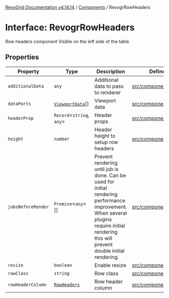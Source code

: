 [RevoGrid Documentation v4.14.14](README.md) / [Components](Namespace.Components.md) / RevogrRowHeaders

# Interface: RevogrRowHeaders

Row headers component
Visible on the left side of the table

## Properties

| Property | Type | Description | Defined in |
| ------ | ------ | ------ | ------ |
| `additionalData` | `any` | Additional data to pass to renderer | [src/components.d.ts:639](https://github.com/revolist/revogrid/blob/fdfe81f10fb07db00151f14190ac038aded766a8/src/components.d.ts#L639) |
| `dataPorts` | [`ViewportData`](TypeAlias.ViewportData.md)[] | Viewport data | [src/components.d.ts:643](https://github.com/revolist/revogrid/blob/fdfe81f10fb07db00151f14190ac038aded766a8/src/components.d.ts#L643) |
| `headerProp` | `Record`\<`string`, `any`\> | Header props | [src/components.d.ts:647](https://github.com/revolist/revogrid/blob/fdfe81f10fb07db00151f14190ac038aded766a8/src/components.d.ts#L647) |
| `height` | `number` | Header height to setup row headers | [src/components.d.ts:651](https://github.com/revolist/revogrid/blob/fdfe81f10fb07db00151f14190ac038aded766a8/src/components.d.ts#L651) |
| `jobsBeforeRender` | `Promise`\<`any`\>[] | Prevent rendering until job is done. Can be used for initial rendering performance improvement. When several plugins require initial rendering this will prevent double initial rendering. | [src/components.d.ts:655](https://github.com/revolist/revogrid/blob/fdfe81f10fb07db00151f14190ac038aded766a8/src/components.d.ts#L655) |
| `resize` | `boolean` | Enable resize | [src/components.d.ts:659](https://github.com/revolist/revogrid/blob/fdfe81f10fb07db00151f14190ac038aded766a8/src/components.d.ts#L659) |
| `rowClass` | `string` | Row class | [src/components.d.ts:663](https://github.com/revolist/revogrid/blob/fdfe81f10fb07db00151f14190ac038aded766a8/src/components.d.ts#L663) |
| `rowHeaderColumn` | [`RowHeaders`](Interface.RowHeaders.md) | Row header column | [src/components.d.ts:667](https://github.com/revolist/revogrid/blob/fdfe81f10fb07db00151f14190ac038aded766a8/src/components.d.ts#L667) |
